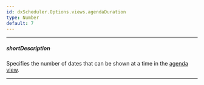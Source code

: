 ```yaml
---
id: dxScheduler.Options.views.agendaDuration
type: Number
default: 7
---
```

---
##### shortDescription
Specifies the number of dates that can be shown at a time in the [agenda view](/Documentation/Guide/Widgets/Scheduler/Views/View_Types/#Agenda_View).

---
